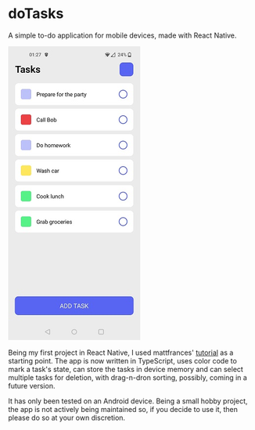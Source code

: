 # doTasks
A simple to-do application for mobile devices, made with React Native.

![Showcase](./assets/showcase.jpg "The app")

Being my first project in React Native, I used mattfrances' [tutorial](https://github.com/mattfrances/simpleReactNativeTodoList) as a starting point. The app is now written in TypeScript, uses color code to mark a task's state, can store the tasks in device memory and can select multiple tasks for deletion, with drag-n-dron sorting, possibly, coming in a future version. 

It has only been tested on an Android device. Being a small hobby project, the app is not actively being maintained so, if you decide to use it, then please do so at your own discretion.
